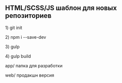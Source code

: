 <h2>HTML/SCSS/JS шаблон для новых репозиториев</h2>

<p>1) git init</p>
<p>2) npm i --save-dev
<p>3) gulp 
<p>4) gulp build</p>

<p>app/ папка для разработки</p>
<p>web/ продакшн версия</p>

